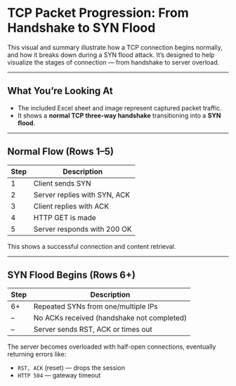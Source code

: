 # TCP Packet Progression: From Handshake to SYN Flood

This visual and summary illustrate how a TCP connection begins normally, and how it breaks down during a SYN flood attack. It’s designed to help visualize the stages of connection — from handshake to server overload.

---

##  What You’re Looking At
- The included Excel sheet and image represent captured packet traffic.
- It shows a **normal TCP three-way handshake** transitioning into a **SYN flood**.

---

##  Normal Flow (Rows 1–5)
| Step | Description                      |
|------|----------------------------------|
| 1    | Client sends SYN                |
| 2    | Server replies with SYN, ACK    |
| 3    | Client replies with ACK         |
| 4    | HTTP GET is made                |
| 5    | Server responds with 200 OK     |

 This shows a successful connection and content retrieval.

---

##  SYN Flood Begins (Rows 6+)
| Step | Description                                |
|------|--------------------------------------------|
| 6+   | Repeated SYNs from one/multiple IPs        |
| –    | No ACKs received (handshake not completed) |
| –    | Server sends RST, ACK or times out         |

 The server becomes overloaded with half-open connections, eventually returning errors like:
- `RST, ACK` (reset) — drops the session
- `HTTP 504` — gateway timeout

